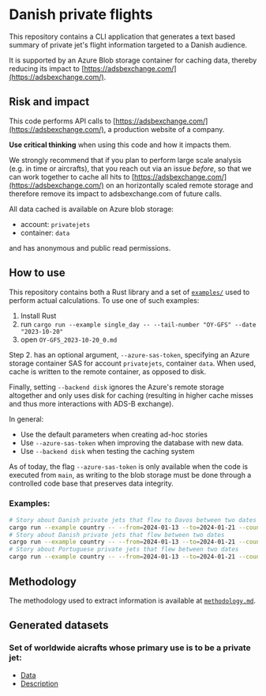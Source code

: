 # Danish private flights
This repository contains a CLI application that generates a text based summary of
private jet's flight information targeted to a Danish audience.

It is supported by an Azure Blob storage container for caching data, thereby
reducing its impact to [https://adsbexchange.com/](https://adsbexchange.com/).

## Risk and impact

This code performs API calls to [https://adsbexchange.com/](https://adsbexchange.com/),
a production website of a company.

**Use critical thinking** when using this code and how it impacts them.

We strongly recommend that if you plan to perform large scale analysis (e.g. in time or aircrafts),
that you reach out via an issue _before_, so that we can work together
to cache all hits to [https://adsbexchange.com/](https://adsbexchange.com/)
on an horizontally scaled remote storage and therefore remove its impact to adsbexchange.com
of future calls.

All data cached is available on Azure blob storage:
* account: `privatejets`
* container: `data`

and has anonymous and public read permissions.

## How to use

This repository contains both a Rust library and a set of [`examples/`](./examples) used
to perform actual calculations. To use one of such examples:

1. Install Rust
2. run `cargo run --example single_day -- --tail-number "OY-GFS" --date "2023-10-20"`
3. open `OY-GFS_2023-10-20_0.md`

Step 2. has an optional argument, `--azure-sas-token`, specifying an Azure storage container SAS
for account `privatejets`, container `data`.
When used, cache is written to the remote container, as opposed to disk.

Finally, setting `--backend disk` ignores the Azure's remote storage altogether and
only uses disk for caching (resulting in higher cache misses and thus more
interactions with ADS-B exchange).

In general:
* Use the default parameters when creating ad-hoc stories
* Use `--azure-sas-token` when improving the database with new data.
* Use `--backend disk` when testing the caching system

As of today, the flag `--azure-sas-token` is only available when the code is executed
from `main`, as writing to the blob storage must be done through a controlled code base
that preserves data integrity.

### Examples:

```bash
# Story about Danish private jets that flew to Davos between two dates
cargo run --example country -- --from=2024-01-13 --to=2024-01-21 --country=denmark --location=davos
# Story about Danish private jets that flew between two dates
cargo run --example country -- --from=2024-01-13 --to=2024-01-21 --country=denmark
# Story about Portuguese private jets that flew between two dates
cargo run --example country -- --from=2024-01-13 --to=2024-01-21 --country=portugal
```

## Methodology

The methodology used to extract information is available at [`methodology.md`](./methodology.md).

## Generated datasets

### Set of worldwide aicrafts whose primary use is to be a private jet:

* [Data](https://privatejets.blob.core.windows.net/data/database/private_jets/2023/11/06/data.csv)
* [Description](https://privatejets.blob.core.windows.net/data/database/private_jets/2023/11/06/description.md)
